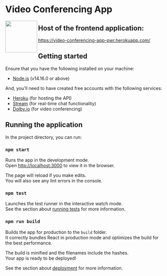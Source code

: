 # Video Conferencing App  <br/>




<img align="left" width="100" height="100" src="https://icons-for-free.com/iconfiles/png/512/design+development+facebook+framework+mobile+react+icon-1320165723839064798.png"> 

## Host of the frontend application:


https://video-conferencing-app-pwr.herokuapp.com/  <br/>

## Getting started

Ensure that you have the following installed on your machine:

* [ Node.js](https://nodejs.org/en/) (v14.16.0 or above)

And, you’ll need to have created free accounts with the following services:

* [Heroku](https://signup.heroku.com/login) (for hosting the API)  
* [Stream](https://getstream.io/chat/) (for real-time chat functionality)
* [Dolby.io](https://auth.dolby.io/realms/Dolby.io/protocol/openid-connect/auth?client_id=dolby-io-website&redirect_uri=https%3A%2F%2Fdolby.io%2Fdashboard&state=651dfb2b-136c-45b4-930b-7719d5e1a7ce&response_mode=fragment&response_type=code&scope=openid&nonce=90ab9c07-a5d8-4b5a-be77-ab47cf93bc18) (for video conferencing)


## Running the application

In the project directory, you can run:

### `npm start`

Runs the app in the development mode.\
Open [http://localhost:3000](http://localhost:3000) to view it in the browser.

The page will reload if you make edits.\
You will also see any lint errors in the console.

### `npm test`

Launches the test runner in the interactive watch mode.<br>
See the section about [running tests](https://facebook.github.io/create-react-app/docs/running-tests) for more information.

### `npm run build`

Builds the app for production to the `build` folder.<br>
It correctly bundles React in production mode and optimizes the build for the best performance.

The build is minified and the filenames include the hashes.<br>
Your app is ready to be deployed!

See the section about [deployment](https://facebook.github.io/create-react-app/docs/deployment) for more information.